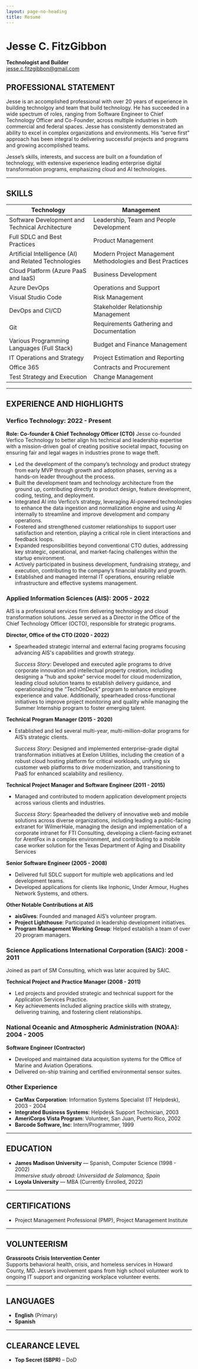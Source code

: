 ```yaml
---
layout: page-no-heading
title: Resume
---
```


# Jesse C. FitzGibbon

**Technologist and Builder**  
[jesse.c.fitzgibbon@gmail.com](mailto:jesse.c.fitzgibbon@gmail.com)  


## PROFESSIONAL STATEMENT

Jesse is an accomplished professional with over 20 years of experience in building technolgoy and team that build technology. He has succeeded in a wide spectrum of roles, ranging from Software Engineer to Chief Technology Officer and Co-Founder, across multiple industries in both commercial and federal spaces. Jesse has consistently demonstrated an ability to excel in complex organizations and environments. His “serve first” approach has been integral to delivering successful projects and programs and growing accomplished teams.

Jesse’s skills, interests, and success are built on a foundation of technology, with extensive experience leading enterprise digital transformation programs, emphasizing cloud and AI technologies.

---

## SKILLS

| **Technology** | **Management** |
| --- | --- |
| Software Development and Technical Architecture | Leadership, Team and People Development |
| Full SDLC and Best Practices | Product Management |
| Artificial Intelligence (AI) and Related Technologies | Modern Project Management Methodologies and Best Practices |
| Cloud Platform (Azure PaaS and IaaS) | Business Development |
| Azure DevOps| Operations and Support |
| Visual Studio Code | Risk Management |
| DevOps and CI/CD  | Stakeholder Relationship Management |
| Git | Requirements Gathering and Documentation |
| Various Programming Languages (Full Stack) | Budget and Finance Management |
| IT Operations and Strategy | Project Estimation and Reporting |
| Office 365| Contracts and Procurement |
| Test Strategy and Execution | Change Management |

---

## EXPERIENCE AND HIGHLIGHTS

### Verfico Technology: 2022 - Present
**Role: Co-founder & Chief Technology Officer (CTO)**
Jesse co-founded Verfico Technology to better align his technical and leadership expertise with a mission-driven goal of creating positive societal impact, focusing on ensuring fair and legal wages in industries prone to wage theft.

- Led the development of the company’s technology and product strategy from early MVP through growth and adoption phases, serving as a hands-on leader throughout the process.
- Built the development team and technology architecture from the ground up, contributing directly to product design, feature development, coding, testing, and deployment.
- Integrated AI into Verfico’s strategy, leveraging AI-powered technologies to enhance the data ingestion and normalization engine and using AI internally to streamline and improve development and company operations.
- Fostered and strengthened customer relationships to support user satisfaction and retention, playing a critical role in client interactions and feedback loops.
- Expanded responsibilities beyond conventional CTO duties, addressing key strategic, operational, and market-facing challenges within the startup environment.
- Actively participated in business development, fundraising strategy, and execution, contributing to the company’s financial stability and growth.
- Established and managed internal IT operations, ensuring reliable infrastructure and effective systems management.

### Applied Information Sciences (AIS): 2005 - 2022  
AIS is a professional services firm delivering technology and cloud transformation solutions. Jesse served as a Director in the Office of the Chief Technology Officer (OCTO), responsible for strategic programs.

**Director, Office of the CTO (2020 - 2022)**  
- Spearheaded strategic internal and external facing programs focusing advancing AIS's capabilities and growth strategy.

  *Success Story*: Developed and executed agile programs to drive corporate innovation and intellectual property creation, including designing a “hub and spoke” service model for cloud modernization, leading cloud solution teams to establish delivery guidance, and operationalizing the “TechOnDeck” program to enhance employee experience and value. Additionally, spearheaded cross-functional initiatives to improve project monitoring and quality while managing the Summer Internship program to foster emerging talent.

**Technical Program Manager (2015 - 2020)**  
- Established and led several multi-year, multi-million-dollar programs for AIS’s strategic clients.
  
    *Success Story*: Designed and implemented enterprise-grade digital transformation initiatives at Exelon Utilities, including the creation of a robust cloud hosting platform for critical workloads, unifying six customer web platforms to drive modernization, and transitioning to PaaS for enhanced scalability and resiliency.

**Technical Project Manager and Software Engineer (2011 - 2015)**  
- Managed and contributed to modern application development projects across various clients and industries.

    *Success Story*: Spearheaded the delivery of innovative web and mobile solutions across diverse organizations, including leading a public-facing extranet for WilmerHale, managing the design and implementation of a corporate intranet for FTI Consulting, developing a client-facing extranet for ArentFox in a complex environment, and contributing to a mobile case worker solution for the Texas Department of Aging and Disability Services

**Senior Software Engineer (2005 - 2008)**  
- Delivered full SDLC support for multiple web applications and led development teams.
- Developed applications for clients like Inphonic, Under Armour, Hughes Network Systems, and others.

**Other Notable Contributions at AIS**  
- **aisGives**: Founded and managed AIS’s volunteer program.
- **Project Lighthouse**: Participated in leadership development initiatives.
- **Program Management Working Group**: Helped establish a team of over 20 program managers.

### Science Applications International Corporation (SAIC): 2008 - 2011  
Joined as part of SM Consulting, which was later acquired by SAIC.

**Technical Project and Practice Manager (2008 - 2011)**  
- Led projects and provided strategic and technical support for the Application Services Practice.
- Key achievements included aligning practice skills with strategy, delivering training, and fostering client relationships.

### National Oceanic and Atmospheric Administration (NOAA): 2004 - 2005  
**Software Engineer (Contractor)**  
- Developed and maintained data acquisition systems for the Office of Marine and Aviation Operations.
- Delivered on-ship training and certified environmental sensor suites.

### Other Experience  
- **CarMax Corporation**: Information Systems Specialist (IT Helpdesk), 2003 - 2004
- **Integrated Business Systems**: Helpdesk Support Technician, 2003
- **AmeriCorps Vista Program**: Volunteer, San Juan, Puerto Rico, 2002
- **Barcode Software, Inc**: Intern/Programmer, 1999

---

## EDUCATION

- **James Madison University** — Spanish, Computer Science (1998 - 2002)  
  *Immersive study abroad: Universidad de Salamanca, Spain*
- **Loyola University** — MBA (Currently Enrolled, 2022)

---

## CERTIFICATIONS

- Project Management Professional (PMP), Project Management Institute

---

## VOLUNTEERISM

**Grassroots Crisis Intervention Center**  
Supports behavioral health, crisis, and homeless services in Howard County, MD. Jesse’s involvement spans from high school volunteer work to ongoing IT support and organizing workplace volunteer events.

---

## LANGUAGES

- **English** (Primary)
- **Spanish**

---

## CLEARANCE LEVEL

- **Top Secret (SBPR)** – DoD